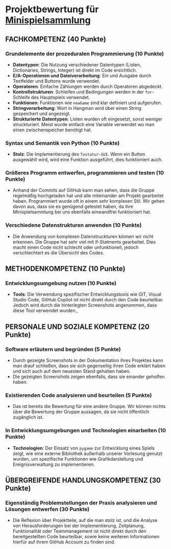 # Projektbewertung für [Minispielsammlung](https://github.com/LuisDuechtel/Minispielsammlung?tab=readme-ov-file)

## FACHKOMPETENZ (40 Punkte)

### Grundelemente der prozeduralen Programmierung (10 Punkte)
- **Datentypen**: Die Nutzung verschiedener Datentypen (Listen, Dictionaries, Strings, Integer) ist direkt im Code ersichtlich.
- **E/A-Operationen und Dateiverarbeitung**: Ein und Ausgabe durch Textfelder und Buttons wurde verwendet.
- **Operatoren**: Einfache Zählungen werden durch Operatoren abgedeckt.
- **Kontrollstrukturen**: Schleifen und Bedingungen werden in der `for`-Schleife des Hauptspiels verwendet.
- **Funktionen**: Funktionen wie `newGame` sind klar definiert und aufgerufen.
- **Stringverarbeitung**: Wort in Hangman wird über einen String gespeichert und angezeigt.
- **Strukturierte Datentypen**: Listen wurden oft eingesetzt, sonst weniger struckturiert. Meist wurde einfach eine Variable verwendet wo man einen zwischenspeicher benötigt hat.

### Syntax und Semantik von Python (10 Punkte)
- **Stolz**: Die Implementierung des `Tastatur-GUI`. Wenn ein Button ausgewählt wird, wird eine Funktion ausgeführt, dies funktioniert auch.

### Größeres Programm entwerfen, programmieren und testen (10 Punkte)
- Anhand der Commits auf GitHub kann man sehen, dass die Gruppe regelmäßig hochgeladen hat und alle miteinander am Projekt gearbeitet haben. Programmiert wurde oft in einem sehr komplexen Stil. Wir gehen davon aus, dass sie es genügend getestet haben, da ihre Minispielsammlung bei uns ebenfalls einwandfrei funktioniert hat.

### Verschiedene Datenstrukturen anwenden (10 Punkte)
-  Die Anwendung von komplexen Datenstruckturen können wir nicht erkennen. Die Gruppe hat sehr viel mit if-Statments gearbeitet.
Dies macht einen Code nicht schlecht oder unfunktionell, jedoch verschlechtert es die Übersicht des Codes.

## METHODENKOMPETENZ (10 Punkte)

### Entwicklungsumgebung nutzen (10 Punkte)
- **Tools**: Die Verwendung spezifischer Entwicklungstools wie GIT, Visual Studio Code, GitHub Copilot ist nicht direkt durch den Code beurteilbar. Jedoch wird durch die hinterlegten Screenshots angenommen, dass diese Tool verwendet wurden.,

## PERSONALE UND SOZIALE KOMPETENZ (20 Punkte)

### Software erläutern und begründen (5 Punkte)
- Durch gezeigte Screenshots in der Dokumentation ihres Projektes kann man drauf schließen, dass sie sich gegenseitig ihren Code erklärt haben und sich auch auf dem neuesten Stand gehalten haben.
- Die gezeigten Screenshots zeigen ebenfalls, dass sie einander geholfen haben.

### Existierenden Code analysieren und beurteilen (5 Punkte)
- Das ist bereits die Bewertung für eine andere Gruppe. Wir können nichts über die Bewertung der Gruppe aussagen, da sie nicht öffentlich zugänglich ist.

### In Entwicklungsumgebungen und Technologien einarbeiten (10 Punkte)
- **Technologien**: Der Einsatz von `pygame` zur Entwicklung eines Spiels zeigt, wie eine externe Bibliothek außerhalb unserer Vorlesung genutzt wurden, um spezifische Funktionen wie Grafikdarstellung und Ereignisverwaltung zu implementieren. 

## ÜBERGREIFENDE HANDLUNGSKOMPETENZ (30 Punkte)

### Eigenständig Problemstellungen der Praxis analysieren und Lösungen entwerfen (30 Punkte)
- Die Reflexion über Projektteile, auf die man stolz ist, und die Analyse von Herausforderungen bei der Implementierung, Zeitplanung, Funktionalität oder Teammanagement ist nicht direkt durch den bereitgestellten Code beurteilbar, sowie keine weiteren Informationen hierfür auf ihrem GitHub Account zu finden sind.
